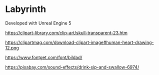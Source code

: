 # Labyrinth

Developed with Unreal Engine 5


https://clipart-library.com/clip-art/skull-transparent-23.htm

https://clipartmag.com/download-clipart-image#human-heart-drawing-12.png

https://www.fontget.com/font/bildad/

https://pixabay.com/sound-effects/drink-sip-and-swallow-6974/